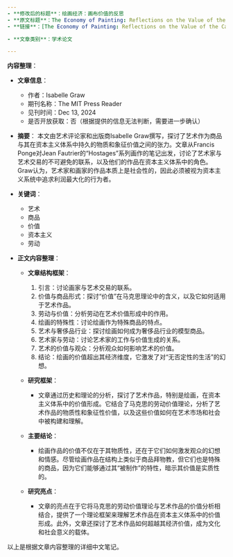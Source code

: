```yaml
---
- **修改后的标题**：绘画经济：画布价值的反思
- **原文标题**：The Economy of Painting: Reflections on the Value of the Canvas
- **链接**：[The Economy of Painting: Reflections on the Value of the Canvas](https://thereader.mitpress.mit.edu/the-economy-of-painting-reflections-on-the-value-of-the-canvas/)

- **文章类别**：学术论文

---
```

**内容整理**：
- **文章信息**：
  - 作者：Isabelle Graw
  - 期刊名称：The MIT Press Reader
  - 见刊时间：Dec 13, 2024
  - 是否开放获取：否（根据提供的信息无法判断，需要进一步确认）

- **摘要**：
  本文由艺术评论家和出版商Isabelle Graw撰写，探讨了艺术作为商品与其在资本主义体系中持久的物质和象征价值之间的张力。文章从Francis Ponge对Jean Fautrier的“Hostages”系列画作的笔记出发，讨论了艺术家与艺术交易的不可避免的联系，以及他们的作品在资本主义体系中的角色。Graw认为，艺术家和画家的作品本质上是社会性的，因此必须被视为资本主义系统中追求利润最大化的行为者。

- **关键词**：
  - 艺术
  - 商品
  - 价值
  - 资本主义
  - 劳动

- **正文内容整理**：
  - **文章结构框架**：
    1. 引言：讨论画家与艺术交易的联系。
    2. 价值与商品形式：探讨“价值”在马克思理论中的含义，以及它如何适用于艺术作品。
    3. 劳动与价值：分析劳动在艺术价值形成中的作用。
    4. 绘画的特殊性：讨论绘画作为特殊商品的特点。
    5. 艺术与奢侈品行业：探讨绘画如何成为奢侈品行业的模型商品。
    6. 艺术家与劳动：讨论艺术家的工作与价值生成的关系。
    7. 艺术的价值与观众：分析观众如何影响艺术的价值。
    8. 结论：绘画的价值超出其经济维度，它激发了对“无否定性的生活”的幻想。

  - **研究框架**：
    - 文章通过历史和理论的分析，探讨了艺术作品，特别是绘画，在资本主义体系中的价值形成。它结合了马克思的劳动价值理论，分析了艺术作品的物质性和象征性价值，以及这些价值如何在艺术市场和社会中被构建和理解。

  - **主要结论**：
    - 绘画作品的价值不仅在于其物质性，还在于它们如何激发观众的幻想和情感。尽管绘画作品在结构上类似于商品拜物教，但它们也是特殊的商品，因为它们能够通过其“被制作”的特性，暗示其价值是实质性的。

  - **研究亮点**：
    - 文章的亮点在于它将马克思的劳动价值理论与艺术作品的价值分析相结合，提供了一个理论框架来理解艺术作品在资本主义体系中的价值形成。此外，文章还探讨了艺术作品如何超越其经济价值，成为文化和社会意义的载体。

以上是根据文章内容整理的详细中文笔记。